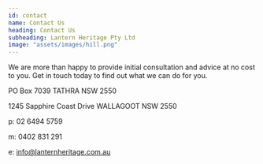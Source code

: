 ```yaml
---
id: contact
name: Contact Us
heading: Contact Us
subheading: Lantern Heritage Pty Ltd 
image: "assets/images/hill.png"
---
```



We are more than happy to provide initial consultation and advice at no cost to you. Get in touch today to find out what we can do for you.


PO Box 7039
TATHRA NSW 2550

1245 Sapphire Coast Drive 
WALLAGOOT NSW 2550

p: 02 6494 5759

m: 0402 831 291

e: info@lanternheritage.com.au